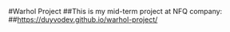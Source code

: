#Warhol Project
##This is my mid-term project at NFQ company:
##https://duyvodev.github.io/warhol-project/
